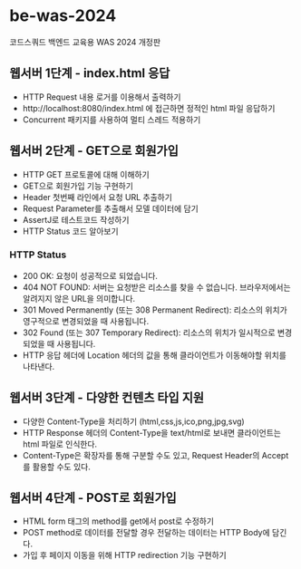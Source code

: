 # be-was-2024

코드스쿼드 백엔드 교육용 WAS 2024 개정판

## 웹서버 1단계 - index.html 응답
- HTTP Request 내용 로거를 이용해서 출력하기
- http://localhost:8080/index.html 에 접근하면 정적인 html 파일 응답하기
- Concurrent 패키지를 사용하여 멀티 스레드 적용하기

## 웹서버 2단계 - GET으로 회원가입
- HTTP GET 프로토콜에 대해 이해하기
- GET으로 회원가입 기능 구현하기
- Header 첫번째 라인에서 요청 URL 추출하기
- Request Parameter를 추출해서 모델 데이터에 담기
- AssertJ로 테스트코드 작성하기
- HTTP Status 코드 알아보기

### HTTP Status

- 200 OK: 요청이 성공적으로 되었습니다.
- 404 NOT FOUND: 서버는 요청받은 리소스를 찾을 수 없습니다. 브라우저에서는 알려지지 않은 URL을 의미합니다.
- 301 Moved Permanently (또는 308 Permanent Redirect): 리소스의 위치가 영구적으로 변경되었을 때 사용됩니다.
- 302 Found (또는 307 Temporary Redirect): 리소스의 위치가 일시적으로 변경되었을 때 사용됩니다.
- HTTP 응답 헤더에 Location 헤더의 값을 통해 클라이언트가 이동해야할 위치를 나타낸다.

## 웹서버 3단계 - 다양한 컨텐츠 타입 지원
- 다양한 Content-Type을 처리하기 (html,css,js,ico,png,jpg,svg)
- HTTP Response 헤더의 Content-Type을 text/html로 보내면 클라이언트는 html 파일로 인식한다.
- Content-Type은 확장자를 통해 구분할 수도 있고, Request Header의 Accept를 활용할 수도 있다.

## 웹서버 4단계 - POST로 회원가입
- HTML form 태그의 method를 get에서 post로 수정하기
- POST method로 데이터를 전달할 경우 전달하는 데이터는 HTTP Body에 담긴다.
- 가입 후 페이지 이동을 위해 HTTP redirection 기능 구현하기